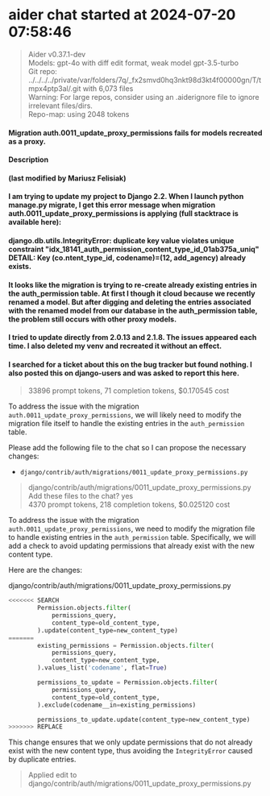 
# aider chat started at 2024-07-20 07:58:46

> Aider v0.37.1-dev  
> Models: gpt-4o with diff edit format, weak model gpt-3.5-turbo  
> Git repo: ../../../../private/var/folders/7q/_fx2smvd0hq3nkt98d3kt4f00000gn/T/tmpx4ptp3al/.git with 6,073 files  
> Warning: For large repos, consider using an .aiderignore file to ignore irrelevant files/dirs.  
> Repo-map: using 2048 tokens  

#### Migration auth.0011_update_proxy_permissions fails for models recreated as a proxy.  
#### Description  
#### 	   
#### 		(last modified by Mariusz Felisiak)  
#### 	   
#### I am trying to update my project to Django 2.2. When I launch python manage.py migrate, I get this error message when migration auth.0011_update_proxy_permissions is applying (full stacktrace is available ​here):  
#### django.db.utils.IntegrityError: duplicate key value violates unique constraint "idx_18141_auth_permission_content_type_id_01ab375a_uniq" DETAIL: Key (co.ntent_type_id, codename)=(12, add_agency) already exists.  
#### It looks like the migration is trying to re-create already existing entries in the auth_permission table. At first I though it cloud because we recently renamed a model. But after digging and deleting the entries associated with the renamed model from our database in the auth_permission table, the problem still occurs with other proxy models.  
#### I tried to update directly from 2.0.13 and 2.1.8. The issues appeared each time. I also deleted my venv and recreated it without an effect.  
#### I searched for a ticket about this on the bug tracker but found nothing. I also posted this on ​django-users and was asked to report this here.  
> 33896 prompt tokens, 71 completion tokens, $0.170545 cost  

To address the issue with the migration `auth.0011_update_proxy_permissions`, we will likely need to modify the migration file itself to handle the existing entries in the `auth_permission` table.

Please add the following file to the chat so I can propose the necessary changes:

- `django/contrib/auth/migrations/0011_update_proxy_permissions.py`

> django/contrib/auth/migrations/0011_update_proxy_permissions.py  
> Add these files to the chat? yes  
> 4370 prompt tokens, 218 completion tokens, $0.025120 cost  

To address the issue with the migration `auth.0011_update_proxy_permissions`, we need to modify the migration file to handle existing entries in the `auth_permission` table. Specifically, we will add a check to avoid updating permissions that already exist with the new content type.

Here are the changes:

django/contrib/auth/migrations/0011_update_proxy_permissions.py
```python
<<<<<<< SEARCH
        Permission.objects.filter(
            permissions_query,
            content_type=old_content_type,
        ).update(content_type=new_content_type)
=======
        existing_permissions = Permission.objects.filter(
            permissions_query,
            content_type=new_content_type,
        ).values_list('codename', flat=True)

        permissions_to_update = Permission.objects.filter(
            permissions_query,
            content_type=old_content_type,
        ).exclude(codename__in=existing_permissions)

        permissions_to_update.update(content_type=new_content_type)
>>>>>>> REPLACE
```

This change ensures that we only update permissions that do not already exist with the new content type, thus avoiding the `IntegrityError` caused by duplicate entries.

> Applied edit to django/contrib/auth/migrations/0011_update_proxy_permissions.py  
